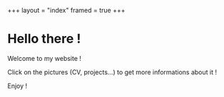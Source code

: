 +++
layout = "index"
framed = true
+++

# Hello there !
Welcome to my website ! 

Click on the pictures (CV, projects...) to get more informations about it !

Enjoy !